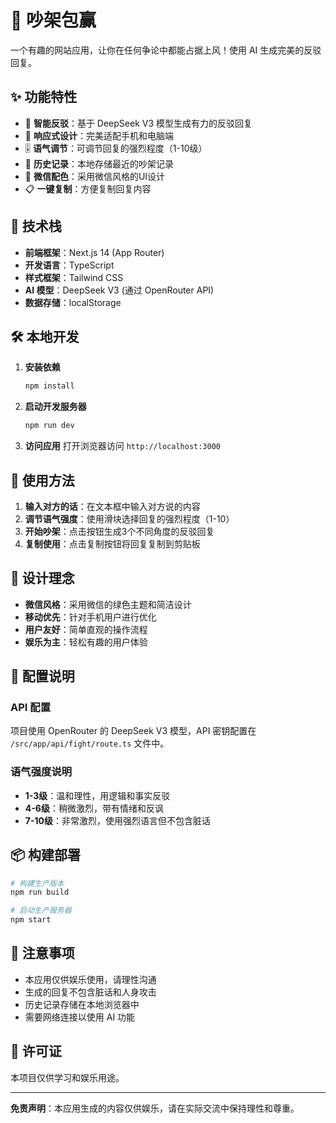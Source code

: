 # 🥊 吵架包赢

一个有趣的网站应用，让你在任何争论中都能占据上风！使用 AI 生成完美的反驳回复。

## ✨ 功能特性

- 🎯 **智能反驳**：基于 DeepSeek V3 模型生成有力的反驳回复
- 📱 **响应式设计**：完美适配手机和电脑端
- 🎚️ **语气调节**：可调节回复的强烈程度（1-10级）
- 💾 **历史记录**：本地存储最近的吵架记录
- 🎨 **微信配色**：采用微信风格的UI设计
- 📋 **一键复制**：方便复制回复内容

## 🚀 技术栈

- **前端框架**：Next.js 14 (App Router)
- **开发语言**：TypeScript
- **样式框架**：Tailwind CSS
- **AI 模型**：DeepSeek V3 (通过 OpenRouter API)
- **数据存储**：localStorage

## 🛠️ 本地开发

1. **安装依赖**
   ```bash
   npm install
   ```

2. **启动开发服务器**
   ```bash
   npm run dev
   ```

3. **访问应用**
   打开浏览器访问 `http://localhost:3000`

## 📱 使用方法

1. **输入对方的话**：在文本框中输入对方说的内容
2. **调节语气强度**：使用滑块选择回复的强烈程度（1-10）
3. **开始吵架**：点击按钮生成3个不同角度的反驳回复
4. **复制使用**：点击复制按钮将回复复制到剪贴板

## 🎨 设计理念

- **微信风格**：采用微信的绿色主题和简洁设计
- **移动优先**：针对手机用户进行优化
- **用户友好**：简单直观的操作流程
- **娱乐为主**：轻松有趣的用户体验

## 🔧 配置说明

### API 配置
项目使用 OpenRouter 的 DeepSeek V3 模型，API 密钥配置在 `/src/app/api/fight/route.ts` 文件中。

### 语气强度说明
- **1-3级**：温和理性，用逻辑和事实反驳
- **4-6级**：稍微激烈，带有情绪和反讽
- **7-10级**：非常激烈，使用强烈语言但不包含脏话

## 📦 构建部署

```bash
# 构建生产版本
npm run build

# 启动生产服务器
npm start
```

## 🎯 注意事项

- 本应用仅供娱乐使用，请理性沟通
- 生成的回复不包含脏话和人身攻击
- 历史记录存储在本地浏览器中
- 需要网络连接以使用 AI 功能

## 📄 许可证

本项目仅供学习和娱乐用途。

---

**免责声明**：本应用生成的内容仅供娱乐，请在实际交流中保持理性和尊重。 